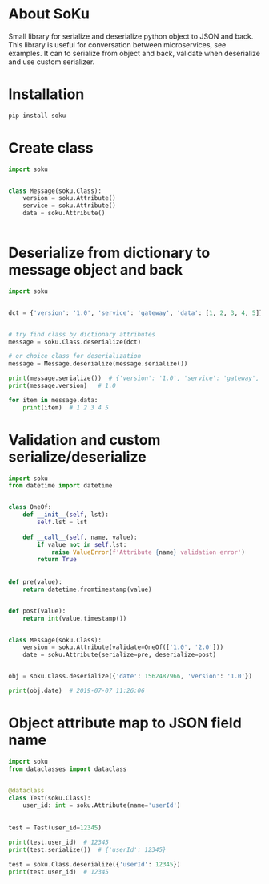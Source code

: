 About SoKu
==========

Small library for serialize and deserialize python object to JSON and back. This library is useful for conversation between microservices, see examples. It can to serialize from object and back, validate when deserialize and use custom serializer.

# Installation

```bash
pip install soku
```

# Create class

```python
import soku


class Message(soku.Class):
    version = soku.Attribute()
    service = soku.Attribute()
    data = soku.Attribute()
    
``` 

# Deserialize from dictionary to message object and back

```python
import soku


dct = {'version': '1.0', 'service': 'gateway', 'data': [1, 2, 3, 4, 5]}


# try find class by dictionary attributes
message = soku.Class.deserialize(dct)

# or choice class for deserialization
message = Message.deserialize(message.serialize())

print(message.serialize())  # {'version': '1.0', 'service': 'gateway', 'data': [1, 2, 3, 4, 5]}
print(message.version)   # 1.0

for item in message.data:
    print(item)  # 1 2 3 4 5

```

# Validation and custom serialize/deserialize

```python
import soku
from datetime import datetime


class OneOf:
    def __init__(self, lst):
        self.lst = lst
        
    def __call__(self, name, value):
        if value not in self.lst:
            raise ValueError(f'Attribute {name} validation error')
        return True
        
        
def pre(value):
    return datetime.fromtimestamp(value)


def post(value):
    return int(value.timestamp())


class Message(soku.Class):
    version = soku.Attribute(validate=OneOf(['1.0', '2.0']))
    date = soku.Attribute(serialize=pre, deserialize=post)


obj = soku.Class.deserialize({'date': 1562487966, 'version': '1.0'})

print(obj.date)  # 2019-07-07 11:26:06

```

# Object attribute map to JSON field name

```python
import soku
from dataclasses import dataclass


@dataclass
class Test(soku.Class):
    user_id: int = soku.Attribute(name='userId')
    
    
test = Test(user_id=12345)

print(test.user_id)  # 12345
print(test.serialize())  # {'userId': 12345}

test = soku.Class.deserialize({'userId': 12345})
print(test.user_id)  # 12345

```